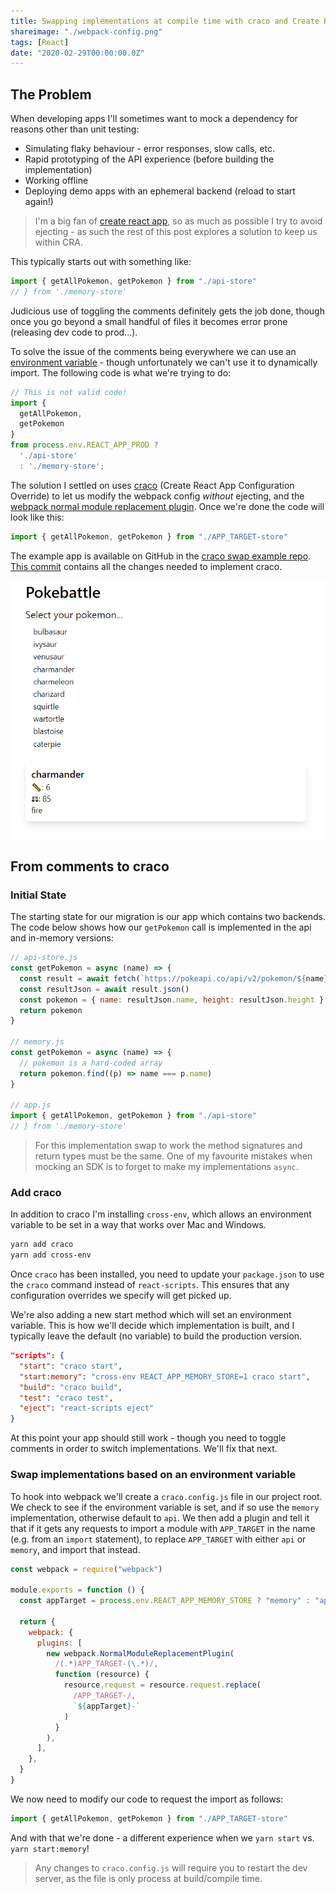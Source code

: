 ```yaml
---
title: Swapping implementations at compile time with craco and Create React App
shareimage: "./webpack-config.png"
tags: [React]
date: "2020-02-29T00:00:00.0Z"
---
```


## The Problem

When developing apps I'll sometimes want to mock a dependency for reasons other than unit testing:

- Simulating flaky behaviour - error responses, slow calls, etc.
- Rapid prototyping of the API experience (before building the implementation)
- Working offline
- Deploying demo apps with an ephemeral backend (reload to start again!)

> I'm a big fan of [create react app](CRA), so as much as possible I try to avoid ejecting - as such the rest of this post explores a solution to keep us within CRA.

This typically starts out with something like:

```javascript
import { getAllPokemon, getPokemon } from "./api-store"
// } from './memory-store'
```

Judicious use of toggling the comments definitely gets the job done, though once you go beyond a small handful of files it becomes error prone (releasing dev code to prod...).

To solve the issue of the comments being everywhere we can use an [environment variable][create react app env variables] - though unfortunately we can't use it to dynamically import. The following code is what we're trying to do:

```javascript
// This is not valid code!
import {
  getAllPokemon,
  getPokemon
}
from process.env.REACT_APP_PROD ?
  './api-store'
  : './memory-store';
```

The solution I settled on uses [craco] (Create React App Configuration Override) to let us modify the webpack config _without_ ejecting, and the [webpack normal module replacement plugin][module replacement plugin]. Once we're done the code will look like this:

```javascript
import { getAllPokemon, getPokemon } from "./APP_TARGET-store"
```

The example app is available on GitHub in the [craco swap example repo][craco swap example]. [This commit][craco implementation commit] contains all the changes needed to implement craco.

![Pokebattle](./pokebattle.png)

## From comments to craco

### Initial State

The starting state for our migration is our app which contains two backends. The code below shows how our `getPokemon` call is implemented in the api and in-memory versions:

```javascript
// api-store.js
const getPokemon = async (name) => {
  const result = await fetch(`https://pokeapi.co/api/v2/pokemon/${name}`)
  const resultJson = await result.json()
  const pokemon = { name: resultJson.name, height: resultJson.height }
  return pokemon
}

// memory.js
const getPokemon = async (name) => {
  // pokemon is a hard-coded array
  return pokemon.find((p) => name === p.name)
}

// app.js
import { getAllPokemon, getPokemon } from "./api-store"
// } from './memory-store'
```

> For this implementation swap to work the method signatures and return types must be the same. One of my favourite mistakes when mocking an SDK is to forget to make my implementations `async`.

### Add craco

In addition to craco I'm installing `cross-env`, which allows an environment variable to be set in a way that works over Mac and Windows.

```bash
yarn add craco
yarn add cross-env
```

Once `craco` has been installed, you need to update your `package.json` to use the `craco` command instead of `react-scripts`. This ensures that any configuration overrides we specify will get picked up.

We're also adding a new start method which will set an environment variable. This is how we'll decide which implementation is built, and I typically leave the default (no variable) to build the production version.

```json
"scripts": {
  "start": "craco start",
  "start:memory": "cross-env REACT_APP_MEMORY_STORE=1 craco start",
  "build": "craco build",
  "test": "craco test",
  "eject": "react-scripts eject"
}
```

At this point your app should still work - though you need to toggle comments in order to switch implementations. We'll fix that next.

### Swap implementations based on an environment variable

To hook into webpack we'll create a `craco.config.js` file in our project root. We check to see if the environment variable is set, and if so use the `memory` implementation, otherwise default to `api`. We then add a plugin and tell it that if it gets any requests to import a module with `APP_TARGET` in the name (e.g. from an `import` statement), to replace `APP_TARGET` with either `api` or `memory`, and import that instead.

```javascript
const webpack = require("webpack")

module.exports = function () {
  const appTarget = process.env.REACT_APP_MEMORY_STORE ? "memory" : "api"

  return {
    webpack: {
      plugins: [
        new webpack.NormalModuleReplacementPlugin(
          /(.*)APP_TARGET-(\.*)/,
          function (resource) {
            resource.request = resource.request.replace(
              /APP_TARGET-/,
              `${appTarget}-`
            )
          }
        ),
      ],
    },
  }
}
```

We now need to modify our code to request the import as follows:

```javascript
import { getAllPokemon, getPokemon } from "./APP_TARGET-store"
```

And with that we're done - a different experience when we `yarn start` vs. `yarn start:memory`!

> Any changes to `craco.config.js` will require you to restart the dev server, as the file is only process at build/compile time.

[module replacement plugin]: https://webpack.js.org/plugins/normal-module-replacement-plugin/
[create react app]: https://create-react-app.dev/
[create react app env variables]: https://create-react-app.dev/docs/adding-custom-environment-variables/
[craco]: https://github.com/gsoft-inc/craco
[craco swap example]: https://github.com/aedificatorum/craco-swap-example
[craco implementation commit]: https://github.com/aedificatorum/craco-swap-example/commit/7d268c9a45ba24eb9b2c9785c49b8dc026fb909d
